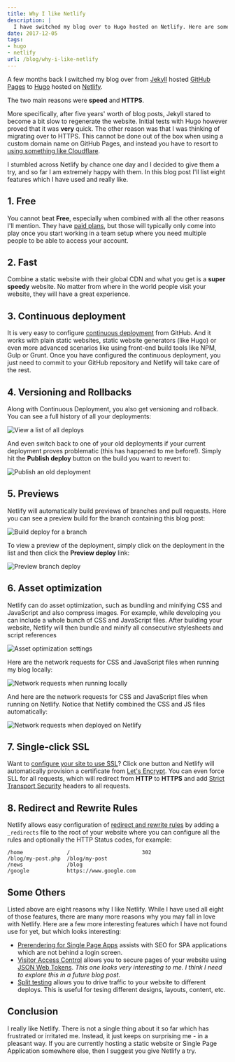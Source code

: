 ```yaml
---
title: Why I like Netlify
description: |
  I have switched my blog over to Hugo hosted on Netlify. Here are some great Netlify features I think you will like.
date: 2017-12-05
tags:
- hugo
- netlify
url: /blog/why-i-like-netlify
---
```


A few months back I switched my blog over from [Jekyll](https://jekyllrb.com/) hosted [GitHub Pages](https://pages.github.com/) to [Hugo](https://gohugo.io/) hosted on [Netlify](https://www.netlify.com/). 

The two main reasons were **speed** and **HTTPS**. 

More specifically, after five years' worth of blog posts, Jekyll stared to become a bit slow to regenerate the website. Initial tests with Hugo however proved that it was **very** quick. The other reason was that I was thinking of migrating over to HTTPS. This cannot be done out of the box when using a custom domain name on GitHub Pages, and instead you have to resort to [using something like Cloudflare](https://sheharyar.me/blog/free-ssl-for-github-pages-with-custom-domains/).

I stumbled across Netlify by chance one day and I decided to give them a try, and so far I am extremely happy with them. In this blog post I'll list eight features which I have used and really like.

## 1. Free

You cannot beat **Free**, especially when combined with all the other reasons I'll mention. They have [paid plans](https://www.netlify.com/pricing/), but those will typically only come into play once you start working in a team setup where you need multiple people to be able to access your account.

## 2. Fast

Combine a static website with their global CDN and what you get is a **super speedy** website. No matter from where in the world people visit your website, they will have a great experience.

## 3. Continuous deployment

It is very easy to configure [continuous deployment](https://www.netlify.com/docs/continuous-deployment/) from GitHub. And it works with plain static websites, static website generators (like Hugo) or even more advanced scenarios like using front-end build tools like NPM, Gulp or Grunt. Once you have configured the continuous deployment, you just need to commit to your GitHub repository and Netlify will take care of the rest.

## 4. Versioning and Rollbacks

Along with Continuous Deployment, you also get versioning and rollback. You can see a full history of all your deployments:

![View a list of all deploys](/assets/images/2017-12-05-why-i-like-netlify/all-deploys.png)

And even switch back to one of your old deployments if your current deployment proves problematic (this has happened to me before!). Simply hit the **Publish deploy** button on the build you want to revert to:

![Publish an old deployment](/assets/images/2017-12-05-why-i-like-netlify/publish-deploy.png)

## 5. Previews

Netlify will automatically build previews of branches and pull requests. Here you can see a preview build for the branch containing this blog post:

![Build deploy for a branch](/assets/images/2017-12-05-why-i-like-netlify/branch-deploy.png)

To view a preview of the deployment, simply click on the deployment in the list and then click the **Preview deploy** link:

![Preview branch deploy](/assets/images/2017-12-05-why-i-like-netlify/preview-deploy.png)

## 6. Asset optimization

Netlify can do asset optimization, such as bundling and minifying CSS and JavaScript and also compress images. For example, while developing you can include a whole bunch of CSS and JavaScript files. After building your website, Netlify will then bundle and minify all consecutive stylesheets and script references

![Asset optimization settings](/assets/images/2017-12-05-why-i-like-netlify/asset-optimization-settings.png)

Here are the network requests for CSS and JavaScript files when running my blog locally:

![Network requests when running locally](/assets/images/2017-12-05-why-i-like-netlify/assets-locally.png)

And here are the network requests for CSS and JavaScript files when running on Netlify. Notice that Netlify combined the CSS and JS files automatically:

![Network requests when deployed on Netlify](/assets/images/2017-12-05-why-i-like-netlify/assets-netlify.png)

## 7. Single-click SSL

Want to [configure your site to use SSL](https://www.netlify.com/docs/ssl/)? Click one button and Netlify will automatically provision a certificate from [Let's Encrypt](https://letsencrypt.org/). You can even force SLL for all requests, which will redirect from **HTTP** to **HTTPS** and add [Strict Transport Security](https://developer.mozilla.org/en-US/docs/Web/HTTP/Headers/Strict-Transport-Security) headers to all requests.

## 8. Redirect and Rewrite Rules

Netlify allows easy configuration of [redirect and rewrite rules](https://www.netlify.com/docs/redirects/) by adding a `_redirects` file to the root of your website where you can configure all the rules and optionally the HTTP Status codes, for example:

```text
/home              /                       302
/blog/my-post.php  /blog/my-post
/news              /blog
/google            https://www.google.com
```

## Some Others

Listed above are eight reasons why I like Netlify. While I have used all eight of those features, there are many more reasons why you may fall in love with Netlify. Here are a few more interesting features which I have not found use for yet, but which looks interesting:

* [Prerendering for Single Page Apps](https://www.netlify.com/docs/prerendering/) assists with SEO for SPA applications which are not behind a login screen.
* [Visitor Access Control](https://www.netlify.com/docs/visitor-access-control/) allows you to secure pages of your website using [JSON Web Tokens](https://jwt.io/). _This one looks very interesting to me. I think I need to explore this in a future blog post._
* [Split testing](https://www.netlify.com/docs/split-testing/) allows you to drive traffic to your website to different deploys. This is useful for tesing different designs, layouts, content, etc.

## Conclusion

I really like Netlify. There is not a single thing about it so far which has frustrated or irritated me. Instead, it just keeps on surprising me - in a pleasant way. If you are currently hosting a static website or Single Page Application somewhere else, then I suggest you give Netlify a try.